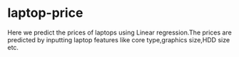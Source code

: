 # laptop-price
Here we predict the prices of laptops using Linear regression.The prices are predicted by inputting laptop features like core type,graphics size,HDD size etc.

